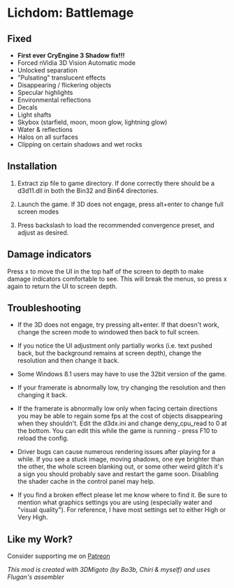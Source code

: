 Lichdom: Battlemage
===================

Fixed
-----
- **First ever CryEngine 3 Shadow fix!!!**
- Forced nVidia 3D Vision Automatic mode
- Unlocked separation
- "Pulsating" translucent effects
- Disappearing / flickering objects
- Specular highlights
- Environmental reflections
- Decals
- Light shafts
- Skybox (starfield, moon, moon glow, lightning glow)
- Water & reflections
- Halos on all surfaces
- Clipping on certain shadows and wet rocks

Installation
------------
1. Extract zip file to game directory. If done correctly there should be a
   d3d11.dll in both the Bin32 and Bin64 directories.

2. Launch the game. If 3D does not engage, press alt+enter to change full
   screen modes

3. Press backslash to load the recommended convergence preset, and adjust as
   desired.

Damage indicators
-----------------
Press x to move the UI in the top half of the screen to depth to make damage
indicators comfortable to see. This will break the menus, so press x again to
return the UI to screen depth.

Troubleshooting
---------------
- If the 3D does not engage, try pressing alt+enter. If that doesn't work,
  change the screen mode to windowed then back to full screen.

- If you notice the UI adjustment only partially works (i.e. text pushed back,
  but the background remains at screen depth), change the resolution and then
  change it back.

- Some Windows 8.1 users may have to use the 32bit version of the game.

- If your framerate is abnormally low, try changing the resolution and then
  changing it back.

- If the framerate is abnormally low only when facing certain directions you
  may be able to regain some fps at the cost of objects disappearing when they
  shouldn't. Edit the d3dx.ini and change deny_cpu_read to 0 at the bottom. You
  can edit this while the game is running - press F10 to reload the config.

- Driver bugs can cause numerous rendering issues after playing for a while. If
  you see a stuck image, moving shadows, one eye brighter than the other, the
  whole screen blanking out, or some other weird glitch it's a sign you should
  probably save and restart the game soon. Disabling the shader cache in the
  control panel may help.

- If you find a broken effect please let me know where to find it. Be sure to
  mention what graphics settings you are using (especially water and "visual
  quality"). For reference, I have most settings set to either High or Very
  High.

Like my Work?
-------------
Consider supporting me on [Patreon](https://www.patreon.com/DarkStarSword)

_This mod is created with 3DMigoto (by Bo3b, Chiri & myself) and uses Flugan's
assembler_
